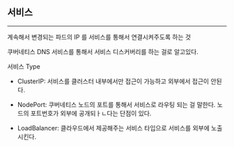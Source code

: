 ## 서비스 

***

계속해서 변경되는 파드의 IP 를 서비스를 통해서 연결시켜주도록 하는 것

쿠버네티스 DNS 서비스를 통해서 서비스 디스커버리를 하는 걸로 알고있다. 

서비스 Type

- ClusterIP: 서비스를 클러스터 내부에서만 접근이 가능하고 외부에서 접근이 안된다. 

- NodePort: 쿠버네티스 노드의 포트를 통해서 서비스로 라우팅 되는 걸 말한다. 
    노드의 포트번호가 외부에 공개되ㅏㄴ다는 단점이 있다. 

- LoadBalancer: 클라우드에서 제공해주는 서비스 타입으로 서비스를 외부에 노출시킨다. 

 